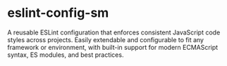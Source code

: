 # eslint-config-sm
A reusable ESLint configuration that enforces consistent JavaScript code styles across projects. Easily extendable and configurable to fit any framework or environment, with built-in support for modern ECMAScript syntax, ES modules, and best practices.
